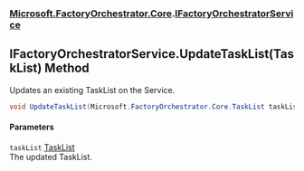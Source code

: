 ### [Microsoft.FactoryOrchestrator.Core](Microsoft_FactoryOrchestrator_Core.md 'Microsoft.FactoryOrchestrator.Core').[IFactoryOrchestratorService](IFactoryOrchestratorService.md 'Microsoft.FactoryOrchestrator.Core.IFactoryOrchestratorService')
## IFactoryOrchestratorService.UpdateTaskList(TaskList) Method
Updates an existing TaskList on the Service.  
```csharp
void UpdateTaskList(Microsoft.FactoryOrchestrator.Core.TaskList taskList);
```
#### Parameters
<a name='Microsoft_FactoryOrchestrator_Core_IFactoryOrchestratorService_UpdateTaskList(Microsoft_FactoryOrchestrator_Core_TaskList)_taskList'></a>
`taskList` [TaskList](TaskList.md 'Microsoft.FactoryOrchestrator.Core.TaskList')  
The updated TaskList.
  
